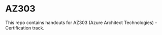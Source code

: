 # AZ303
This repo contains handouts for AZ303 (Azure Architect Technologies) - Certification track.
